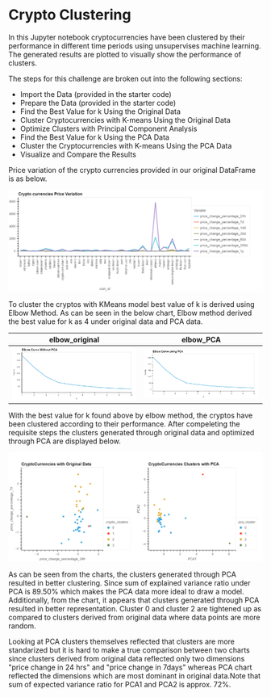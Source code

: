 
# Crypto Clustering

In this Jupyter notebook cryptocurrencies have been clustered by their performance in different time periods using unsupervises machine learning. The generated results are plotted to visually show the performance of clusters.


The steps for this challenge are broken out into the following sections:

* Import the Data (provided in the starter code)
* Prepare the Data (provided in the starter code)
* Find the Best Value for k Using the Original Data
* Cluster Cryptocurrencies with K-means Using the Original Data
* Optimize Clusters with Principal Component Analysis
* Find the Best Value for k Using the PCA Data
* Cluster the Cryptocurrencies with K-means Using the PCA Data
* Visualize and Compare the Results

Price variation of the crypto currencies provided in our original DataFrame is as below. 

![crypto_price_variation](crypto_price_variation.png)

To cluster the cryptos with KMeans model best value of k is derived using Elbow Method.  As can be seen in the below chart, Elbow method derived the best value for k as 4 under original data and PCA data.


|elbow_original                                         | elbow_PCA                            |
| -----------------------------------                   | ----------------------------------- |
| ![eblow_original_data](elbow_curve_original_data.png) | ![eblow_PCA_data](elbow_curve_pca.png) |


With the best value for k found above by elbow method, the cryptos have been clustered according to their performance. After compeleting the requisite steps the clusters generated through original data and optimized through PCA are displayed below. 

![crypto_clusters](crypto_clusters.png)

As can be seen from the charts, the clusters generated through PCA resulted in better clustering. Since sum of explained variance ratio under PCA is 89.50% which makes the PCA data more ideal to draw a model. Additionally, from the chart, it appears that clusters generated through PCA resulted in better representation. Cluster  0 and cluster 2 are tightened up as compared to clusters derived from original data where data points are more random. 
 
 Looking at PCA clusters themselves reflected that clusters are more standarized but it is hard to make a true comparison between two charts since clusters derived from original data reflected only two dimensions "price change in 24 hrs" and "price change in 7days" whereas PCA chart reflected the dimensions which are most dominant in original data.Note that sum of expected variance ratio for PCA1 and PCA2 is approx. 72%.
  



